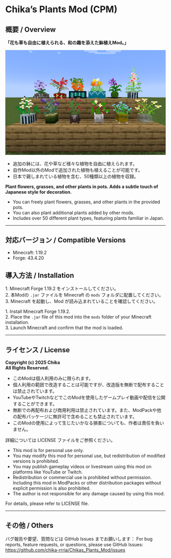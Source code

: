 # Chika’s Plants Mod (CPM)

## 概要 / Overview

**「花も草も自由に植えられる、和の趣を添えた鉢植えMod。」**  

![鉢と植物の一覧](images/pots_and_plants.png)

- 追加の鉢には、花や草など様々な植物を自由に植えられます。  
- 自作Mod以外のModで追加された植物も植えることが可能です。  
- 日本で親しまれている植物を含む、50種類以上の植物を収録。

**Plant flowers, grasses, and other plants in pots. Adds a subtle touch of Japanese style for decoration.**

- You can freely plant flowers, grasses, and other plants in the provided pots.  
- You can also plant additional plants added by other mods.  
- Includes over 50 different plant types, featuring plants familiar in Japan.

---

## 対応バージョン / Compatible Versions

- Minecraft: 1.19.2
- Forge: 43.4.20


## 導入方法 / Installation

1\. Minecraft Forge 1.19.2 をインストールしてください。  
2\. 本Modの `.jar` ファイルを Minecraft の `mods` フォルダに配置してください。  
3\. Minecraft を起動し、Mod が読み込まれていることを確認してください。

1\. Install Minecraft Forge 1.19.2.  
2\. Place the `.jar` file of this mod into the `mods` folder of your Minecraft installation.  
3\. Launch Minecraft and confirm that the mod is loaded.

---

## ライセンス / License

**Copyright (c) 2025 Chika**  
**All Rights Reserved.**

- このModは個人利用のみに限られます。  
- 個人利用の範囲で改造することは可能ですが、改造版を無断で配布することは禁止されています。  
- YouTubeやTwitchなどでこのModを使用したゲームプレイ動画や配信を公開することができます。  
- 無断での再配布および商用利用は禁止されています。また、ModPackや他の配布パッケージに無許可で含めることも禁止されています。  
- このModの使用によって生じたいかなる損害についても、作者は責任を負いません。  

詳細については LICENSE ファイルをご参照ください。

- This mod is for personal use only.  
- You may modify this mod for personal use, but redistribution of modified versions is prohibited.  
- You may publish gameplay videos or livestream using this mod on platforms like YouTube or Twitch.  
- Redistribution or commercial use is prohibited without permission. Including this mod in ModPacks or other distribution packages without explicit permission is also prohibited.  
- The author is not responsible for any damage caused by using this mod.  

For details, please refer to LICENSE file.

---

## その他 / Others

バグ報告や要望、質問などは GitHub Issues までお願いします：
For bug reports, feature requests, or questions, please use GitHub Issues:
https://github.com/chika-rrria/Chikas_Plants_Mod/issues
